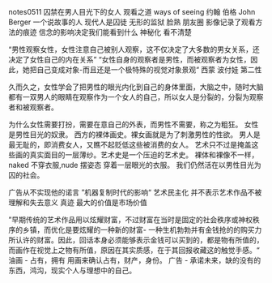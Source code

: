 notes0511
囚禁在男人目光下的女人
观看之道 ways of seeing
约翰 伯格 John Berger 一个说故事的人
现代人是囚徒
无形的监狱 脸熟 朋友圈
影像记录了观看方法的痕迹
信念的影响决定我们能看到什么
神秘化 看不清楚

“男性观察女性，女性注意自己被别人观察，这不仅决定了大多数的男女关系，还决定了女性自己的内在关系”
“女性自身的观察者是男性，而被观察者为女性，因此，她把自己变成对象-而且还是一个极特殊的视觉对象景观“
西蒙 波付娃 第二性

久而久之，女性学会了把男性的眼光内化到自己的身体里面，大脑之中，随时大脑都有一双男人的眼睛在观察作为一个女人的自己，所以女人是分裂的，分裂为观察者和被观察者。

为什么女性需要打扮，需要在意自己的外表，而男性不需要，称之为粗狂。
女性是男性目光的奴隶。
西方的裸体画史。裸女画就是为了刺激男性的性欲。
男人是最无耻的，即消费女人，又瞧不起贬低这些被消费的女人。
艺术只不过是掩盖这些画的真实面目的一层薄纱。艺术史是一个压迫的艺术史。
裸体和裸像不一样，naked 不穿衣服,nude 摆姿态 穿着一层眼光的衣服。
我们仍然活在以男性目光为囚的社会。

广告从不实现他的诺言
”机器复制时代的影响“
艺术民主化  并不表示艺术作品不被理解和失去意义
真迹 最大的价值是市场价值

”早期传统的艺术作品用以炫耀财富，不过财富在当时是固定的社会秩序或神权秩序的乡镇，而优化是要炫耀的一种新的财富- 一种生机勃勃并有金钱抢的的购买力所认许的财富。因此，回话本身必须能够表示金钱可以买到的，都是物有所值的，而画作在视觉上之物有所值，原因在其实质感，在于其回报收藏这的触觉手感。“
油画 - 占有，拥有 用画来确认占有，财产，身份。
广告 - 承诺未来，缺的没有的东西，鸿沟，现实个人与理想中的自己。
